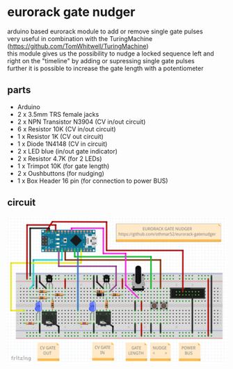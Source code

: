 # eurorack gate nudger

arduino based eurorack module to add or remove single gate pulses  
very useful in combination with the TuringMachine (https://github.com/TomWhitwell/TuringMachine)  
this module gives us the possibility to nudge a locked sequence left and right on the "timeline" by adding or supressing single gate pulses  
further it is possible to increase the gate length with a potentiometer  

## parts
 - Arduino
 - 2 x 3.5mm TRS female jacks
 - 2 x NPN Transistor N3904 (CV in/out circuit)
 - 6 x Resistor 10K (CV in/out circuit)
 - 1 x Resistor 1K (CV out circuit)
 - 1 x Diode 1N4148 (CV in circuit)
 - 2 x LED blue (in/out gate indicator)
 - 2 x Resistor 4.7K (for 2 LEDs)
 - 1 x Trimpot 10K (for gate length)
 - 2 x Oushbuttons (for nudging)
 - 1 x Box Header 16 pin (for connection to power BUS)
## circuit
[![Eurorack DIY gate nudger](media/arduino-eurorack-diy-gate-nudger-circuit-schematics.png "Eurorack DIY gate nudger")](https://github.com/othmar52/eurorack-gatenudger/blob/master/media/arduino-eurorack-diy-gate-nudger-circuit-schematics.png?raw=true)  

